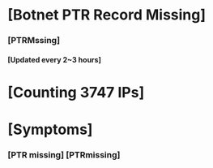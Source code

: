 # [Botnet PTR Record Missing]
### [PTRMssing]
#### [Updated every 2~3 hours]

# [Counting 3747 IPs]

# [Symptoms] 
###   [PTR missing] [PTRmissing]
